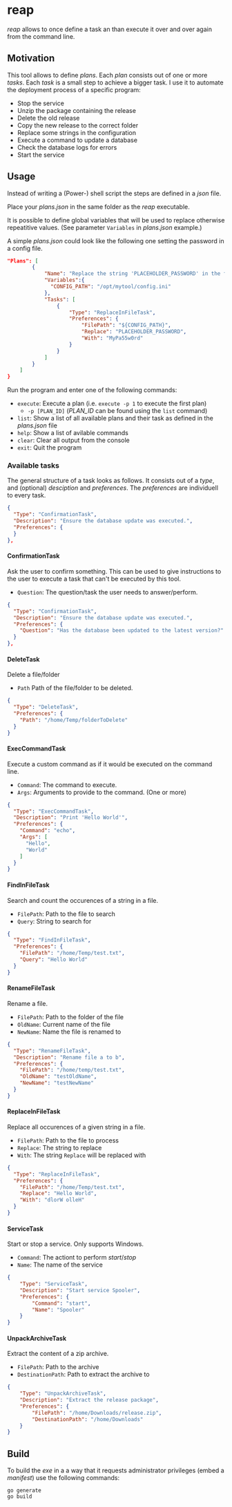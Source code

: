 # reap

*reap* allows to once define a task an than execute it over and over again from the command line.

## Motivation

This tool allows to define *plans*. Each *plan* consists out of one or more *tasks*. Each *task* is a small step to achieve a bigger task.
I use it to automate the deployment process of a specific program:

* Stop the service
* Unzip the package containing the release
* Delete the old release
* Copy the new release to the correct folder
* Replace some strings in the configuration
* Execute a command to update a database
* Check the database logs for errors
* Start the service

## Usage

Instead of writing a (Power-) shell script the steps are defined in a *json* file.

Place your *plans.json* in the same folder as the *reap* executable.

It is possible to define global variables that will be used to replace otherwise repeatitive values. (See parameter `Variables` in *plans.json* example.)

A simple *plans.json* could look like the following one setting the password in a config file.

```json
"Plans": [
        {
            "Name": "Replace the string 'PLACEHOLDER_PASSWORD' in the file 'config.ini' with 'MyPa55w0rd' in ",
            "Variables":{
              "CONFIG_PATH": "/opt/mytool/config.ini"
            },
            "Tasks": [
                {
                    "Type": "ReplaceInFileTask",
                    "Preferences": {
                        "FilePath": "${CONFIG_PATH}",
                        "Replace": "PLACEHOLDER_PASSWORD",
                        "With": "MyPa55w0rd"
                    }
                }
            ]
        }
    ]
}
```

Run the program and enter one of the following commands:

* `execute`: Execute a plan (i.e. `execute -p 1` to execute the first plan)
  * `-p [PLAN_ID]` (*PLAN_ID* can be found using the `list` command)
* `list`: Show a list of all available plans and their task as defined in the *plans.json* file
* `help`: Show a list of avilable commands
* `clear`: Clear all output from the console
* `exit`: Quit the program

### Available tasks

The general structure of a task looks as follows. It consists out of a *type*, and (optional) *desciption* and *preferences*. The *preferences* are individuell to every task.

```json
{
  "Type": "ConfirmationTask",
  "Description": "Ensure the database update was executed.",
  "Preferences": {
  }
},
```

#### ConfirmationTask

Ask the user to confirm something. This can be used to give instructions to the user to execute a task that can't be executed by this tool.

* `Question`: The question/task the user needs to answer/perform.

```json
{
  "Type": "ConfirmationTask",
  "Description": "Ensure the database update was executed.",
  "Preferences": {
    "Question": "Has the database been updated to the latest version?"
  }
},
```

#### DeleteTask

Delete a file/folder

* `Path` Path of the file/folder to be deleted.

```json
{
  "Type": "DeleteTask",
  "Preferences": {
    "Path": "/home/Temp/folderToDelete"
  }
}
```

#### ExecCommandTask

Execute a custom command as if it would be executed on the command line.

* `Command`: The command to execute.
* `Args`: Arguments to provide to the command. (One or more)

```json
{
  "Type": "ExecCommandTask",
  "Description": "Print 'Hello World'",
  "Preferences": {
    "Command": "echo",
    "Args": [
      "Hello",
      "World"
    ]
  }
}
```

#### FindInFileTask

Search and count the occurences of a string in a file.

* `FilePath`: Path to the file to search
* `Query`: String to search for

```json
{
  "Type": "FindInFileTask",
  "Preferences": {
    "FilePath": "/home/Temp/test.txt",
    "Query": "Hello World"
  }
}
```

#### RenameFileTask

Rename a file.

* `FilePath`: Path to the folder of the file
* `OldName`: Current name of the file
* `NewName`: Name the file is renamed to

```json
{
  "Type": "RenameFileTask",
  "Description": "Rename file a to b",
  "Preferences": {
    "FilePath": "/home/temp/test.txt",
    "OldName": "testOldName",
    "NewName": "testNewName"
  }
}
```

#### ReplaceInFileTask

Replace all occurences of a given string in a file.

* `FilePath`: Path to the file to process
* `Replace`: The string to replace
* `With`: The string `Replace` will be replaced with

```json
{
  "Type": "ReplaceInFileTask",
  "Preferences": {
    "FilePath": "/home/Temp/test.txt",
    "Replace": "Hello World",
    "With": "dlorW olleH"
  }
}
```

#### ServiceTask

Start or stop a service. Only supports Windows.

* `Command`: The actiont to perform *start*/*stop*
* `Name`: The name of the service

```json
{
    "Type": "ServiceTask",
    "Description": "Start service Spooler",
    "Preferences": {
        "Command": "start",
        "Name": "Spooler"
    }
}
```

#### UnpackArchiveTask

Extract the content of a zip archive.

* `FilePath`: Path to the archive
* `DestinationPath`: Path to extract the archive to

```json
{
    "Type": "UnpackArchiveTask",
    "Description": "Extract the release package",
    "Preferences": {
        "FilePath": "/home/Downloads/release.zip",
        "DestinationPath": "/home/Downloads"
    }
}
```

## Build

To build the *exe* in a a way that it requests administrator privileges (embed a *manifest*) use the following commands:

```shell
go generate
go build
```